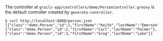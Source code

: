 The controller at `grails-app/controllers/demo/PersonController.groovy` is the default controller created by `generate-controller`.
```
$ curl http://localhost:8080/person.json
[{"class":"demo.Person","id":1,"firstName":"Keith","lastName":"Emerson"},{"class":"demo.Person","id":2,"firstName":"Carl","lastName":"Palmer"},{"class":"demo.Person","id":3,"firstName":"Greg","lastName":"Lake"}]
```
